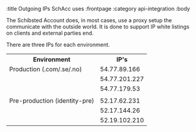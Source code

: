 :title Outgoing IPs SchAcc uses
:frontpage
:category api-integration
:body

The Schibsted Account does, in most cases, use a proxy setup the communicate with the
outside world. It is done to support IP white listings on clients and external
parties end.

There are three IPs for each environment.

<table class="table table-striped table-hover">
  <tr>
    <th>Environment</th>
    <th>IP's</th>
  </tr>
  <tr>
    <td>Production (.com/.se/.no)</td>
    <td>54.77.89.166</td>
  </tr>
  <tr>
      <td></td>
      <td>54.77.201.227</td>
  </tr>
  <tr>
      <td></td>
      <td>54.77.179.53</td>
  </tr>
  <tr>
      <td></td>
      <td></td>
  </tr>
  <tr>
      <td>Pre-production (identity-pre)</td>
      <td>52.17.62.231</td>
  </tr>
  <tr>
      <td></td>
      <td>52.17.144.26</td>
  </tr>
  <tr>
      <td></td>
      <td>52.19.102.210</td>
  </tr>
</table>
